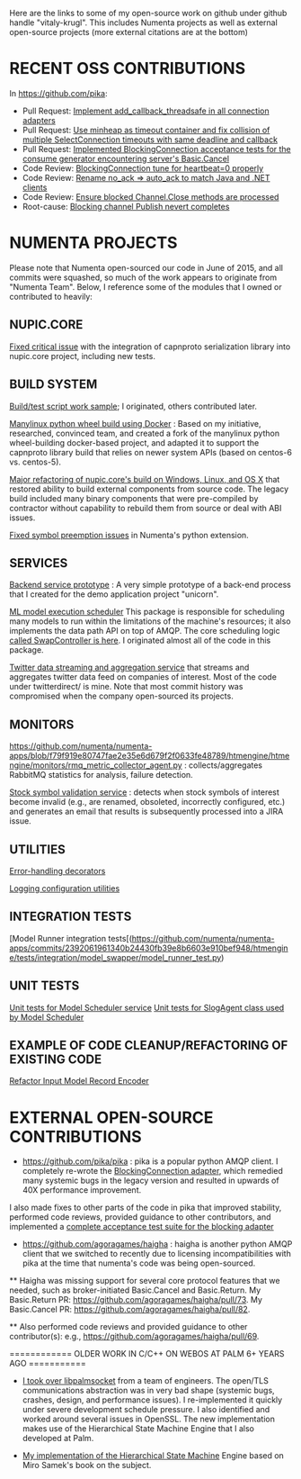 Here are the links to some of my open-source work on github under github handle "vitaly-krugl". This includes Numenta projects as well as external open-source projects (more external citations are at the bottom)

# RECENT OSS CONTRIBUTIONS

In https://github.com/pika:
* Pull Request: [Implement add_callback_threadsafe in all connection adapters](https://github.com/pika/pika/pull/956)
* Pull Request: [Use minheap as timeout container and fix collision of multiple SelectConnection timeouts with same deadline and callback](https://github.com/pika/pika/pull/947)
* Pull Request: [Implemented BlockingConnection acceptance tests for the consume generator encountering server's Basic.Cancel](https://github.com/pika/pika/pull/962)
* Code Review: [BlockingConnection tune for heartbeat=0 properly](https://github.com/pika/pika/pull/966)
* Code Review: [Rename no_ack => auto_ack to match Java and .NET clients](https://github.com/pika/pika/pull/955)
* Code Review: [Ensure blocked Channel.Close methods are processed](https://github.com/pika/pika/pull/957)
* Root-cause:  [Blocking channel Publish nevert completes](https://github.com/pika/pika/issues/708#issuecomment-370105566)


# NUMENTA PROJECTS

Please note that Numenta open-sourced our code in June of 2015, and all commits were squashed, so much of the work appears to originate from "Numenta Team". Below, I reference some of the modules that I owned or contributed to heavily:


## NUPIC.CORE

[Fixed critical issue](https://github.com/numenta/nupic.core/pull/1285) with the integration of capnproto serialization library into nupic.core project, including new tests.


## BUILD SYSTEM

[Build/test script work sample](https://github.com/numenta/nupic.core/blob/0e2f5ac8554fc1addcdd45d4a36b33f7e839b3e2/ci/build-and-test-nupic-bindings.sh); I originated, others contributed later.

[Manylinux python wheel build using Docker](https://github.com/numenta/manylinux/tree/da197b08d56b057e3e3a4b30c543b316e7a1a78a) : Based on my initiative, researched, convinced team, and created a fork of the manylinux python wheel-building docker-based project, and adapted it to support the capnproto library build that relies on newer system APIs (based on centos-6 vs. centos-5).

[Major refactoring of nupic.core's build on Windows, Linux, and OS X](https://github.com/numenta/nupic.core/pull/885) that restored ability to build external components from source code. The legacy build included many binary components that were pre-compiled by contractor without capability to rebuild them from source or deal with ABI issues.

[Fixed symbol preemption issues](https://github.com/numenta/nupic.core/pull/1039) in Numenta's python extension.


## SERVICES

[Backend service prototype](https://github.com/numenta/numenta-apps/blob/d175229311046599fbe206e7a0a37e8d209e6f7a/unicorn/py/unicorn_backend/model_runner_2.py) : A very simple prototype of a back-end process that I created for the demo application project "unicorn".

[ML model execution scheduler](https://github.com/numenta/numenta-apps/tree/865680bbeaf9ba56e29f468e70ce4dd1aeec4a9c/htmengine/htmengine/model_swapper) This package is responsible for scheduling many models to run within the limitations of the machine's resources; it also implements the data path API on top of AMQP. The core scheduling logic [called SwapController is here](https://github.com/numenta/numenta-apps/blob/865680bbeaf9ba56e29f468e70ce4dd1aeec4a9c/htmengine/htmengine/model_swapper/swap_controller.py). I originated almost all of the code in this package.

[Twitter data streaming and aggregation service](https://github.com/numenta/numenta-apps/blob/81f6e9bb4122c47fbbf6c208c795915027fac473/taurus.metric_collectors/taurus/metric_collectors/twitterdirect/twitter_direct_agent.py) that streams and aggregates twitter data feed on companies of interest. Most of the code under twitterdirect/ is mine. Note that most commit history was compromised when the company open-sourced its projects.


## MONITORS

https://github.com/numenta/numenta-apps/blob/f79f919e80747fae2e35e6d679f2f0633fe48789/htmengine/htmengine/monitors/rmq_metric_collector_agent.py : collects/aggregates RabbitMQ statistics for analysis, failure detection.

[Stock symbol validation service](https://github.com/numenta/numenta-apps/blob/81f6e9bb4122c47fbbf6c208c795915027fac473/taurus.metric_collectors/taurus/metric_collectors/xignite/check_company_symbols.py) : detects when stock symbols of interest become invalid (e.g., are renamed, obsoleted, incorrectly configured, etc.) and generates an email that results is subsequently processed into a JIRA issue.


## UTILITIES

[Error-handling decorators](https://github.com/numenta/numenta-apps/blob/10b20f473d1bf5949b9cc96050874ce63163e515/nta.utils/nta/utils/error_handling.py)

[Logging configuration utilities](https://github.com/numenta/numenta-apps/blob/d9d7c7aec3149059a6ea436ec4e3166521d264f6/nta.utils/nta/utils/logging_support_raw.py)


## INTEGRATION TESTS

[Model Runner integration tests[(https://github.com/numenta/numenta-apps/commits/2392061961340b24430fb39e8b6603e910bef948/htmengine/tests/integration/model_swapper/model_runner_test.py)


## UNIT TESTS

[Unit tests for Model Scheduler service](https://github.com/numenta/numenta-apps/blob/1ff572a21a5c27fd290822e572ce33f42e1ee19e/htmengine/tests/unit/model_swapper/model_scheduler_service_test.py)
[Unit tests for SlogAgent class used by Model Scheduler](https://github.com/numenta/numenta-apps/blob/1ff572a21a5c27fd290822e572ce33f42e1ee19e/htmengine/tests/unit/model_swapper/slot_agent_test.py)


## EXAMPLE OF CODE CLEANUP/REFACTORING OF EXISTING CODE

[Refactor Input Model Record Encoder](https://github.com/numenta/nupic/pull/2432)
    

# EXTERNAL OPEN-SOURCE CONTRIBUTIONS

* https://github.com/pika/pika : pika is a popular python AMQP client. I completely re-wrote the [BlockingConnection adapter](https://github.com/pika/pika/blame/f72b58f5181f48b362a86a2fa1226ec88ddf400c/pika/adapters/blocking_connection.py), which remedied many systemic bugs in the legacy version and resulted in upwards of 40X performance improvement. 

I also made fixes to other parts of the code in pika that improved stability, performed code reviews, provided guidance to other contributors, and implemented a [complete acceptance test suite for the blocking adapter](https://github.com/pika/pika/blame/f72b58f5181f48b362a86a2fa1226ec88ddf400c/tests/acceptance/blocking_adapter_test.py)

* https://github.com/agoragames/haigha : haigha is another python AMQP client that we switched to recently due to licensing incompatibilities with pika at the time that numenta's code was being open-sourced. 

** Haigha was missing support for several core protocol features that we needed, such as broker-initiated Basic.Cancel and Basic.Return. My Basic.Return PR: https://github.com/agoragames/haigha/pull/73. My Basic.Cancel PR: https://github.com/agoragames/haigha/pull/82. 

** Also performed code reviews and provided guidance to other contributor(s): e.g., https://github.com/agoragames/haigha/pull/69.


============ OLDER WORK IN C/C++ ON WEBOS AT PALM 6+ YEARS AGO ===========
* [I took over libpalmsocket](https://github.com/openwebos/libpalmsocket/tree/9533a7c46f8d35e69112a8c5e671532d059b2e8d) from a team of engineers. The open/TLS communications abstraction was in very bad shape (systemic bugs, crashes, design, and performance issues). I re-implemented it quickly under severe development schedule pressure. I also identified and worked around several issues in OpenSSL.  The new implementation makes use of the Hierarchical State Machine Engine that I also developed at Palm.

* [My implementation of the Hierarchical State Machine](https://github.com/openwebos/pmstatemachineengine/tree/34f1a4fa6022259e0b8dc3e8b683782e28659186) Engine based on Miro Samek's book on the subject.
